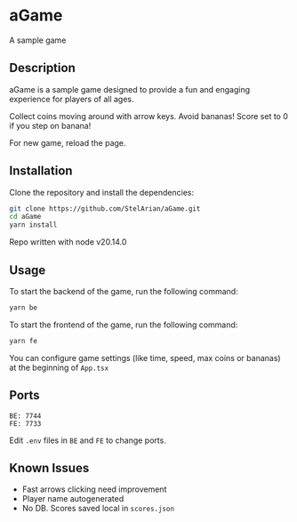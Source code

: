 # aGame

A sample game

## Description

aGame is a sample game designed to provide a fun and engaging experience for players of all ages. 

Collect coins moving around with arrow keys. Avoid bananas! Score set to 0 if you step on banana!

For new game, reload the page.

## Installation

Clone the repository and install the dependencies:

```bash
git clone https://github.com/StelArian/aGame.git
cd aGame
yarn install
```

Repo written with node v20.14.0

## Usage

To start the backend of the game, run the following command:

```bash
yarn be
```

To start the frontend of the game, run the following command:

```bash
yarn fe
```

You can configure game settings (like time, speed, max coins or bananas) at the beginning of `App.tsx`

## Ports

```
BE: 7744
FE: 7733
````

Edit `.env` files in `BE` and `FE` to change ports.

## Known Issues

- Fast arrows clicking need improvement
- Player name autogenerated
- No DB. Scores saved local in `scores.json`
